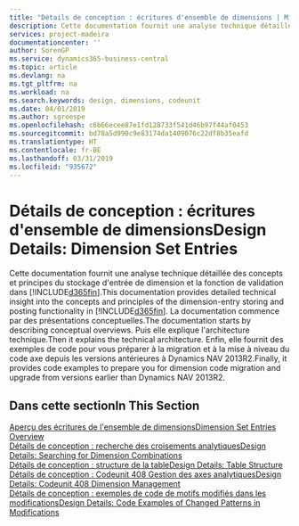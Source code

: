 ```yaml
---
title: "Détails de conception : écritures d'ensemble de dimensions | Microsoft Docs"
description: Cette documentation fournit une analyse technique détaillée des concepts et principes qui sont utilisés pour reconcevoir la fonction de stockage et de validation d'écritures de dimension.
services: project-madeira
documentationcenter: ''
author: SorenGP
ms.service: dynamics365-business-central
ms.topic: article
ms.devlang: na
ms.tgt_pltfrm: na
ms.workload: na
ms.search.keywords: design, dimensions, codeunit
ms.date: 04/01/2019
ms.author: sgroespe
ms.openlocfilehash: c6b66ecee87e1fd128733f541d46b97f44af0453
ms.sourcegitcommit: bd78a5d990c9e83174da1409076c22df8b35eafd
ms.translationtype: HT
ms.contentlocale: fr-BE
ms.lasthandoff: 03/31/2019
ms.locfileid: "935672"
---
```

# <a name="design-details-dimension-set-entries"></a><span data-ttu-id="e86a1-103">Détails de conception : écritures d'ensemble de dimensions</span><span class="sxs-lookup"><span data-stu-id="e86a1-103">Design Details: Dimension Set Entries</span></span>
<span data-ttu-id="e86a1-104">Cette documentation fournit une analyse technique détaillée des concepts et principes du stockage d'entrée de dimension et la fonction de validation dans [!INCLUDE[d365fin](includes/d365fin_md.md)].</span><span class="sxs-lookup"><span data-stu-id="e86a1-104">This documentation provides detailed technical insight into the concepts and principles of the dimension-entry storing and posting functionality in [!INCLUDE[d365fin](includes/d365fin_md.md)].</span></span> <span data-ttu-id="e86a1-105">La documentation commence par des présentations conceptuelles.</span><span class="sxs-lookup"><span data-stu-id="e86a1-105">The documentation starts by describing conceptual overviews.</span></span> <span data-ttu-id="e86a1-106">Puis elle explique l'architecture technique.</span><span class="sxs-lookup"><span data-stu-id="e86a1-106">Then it explains the technical architecture.</span></span> <span data-ttu-id="e86a1-107">Enfin, elle fournit des exemples de code pour vous préparer à la migration et à la mise à niveau du code axe depuis les versions antérieures à Dynamics NAV 2013R2.</span><span class="sxs-lookup"><span data-stu-id="e86a1-107">Finally, it provides code examples to prepare you for dimension code migration and upgrade from versions earlier than Dynamics NAV 2013R2.</span></span>  

## <a name="in-this-section"></a><span data-ttu-id="e86a1-108">Dans cette section</span><span class="sxs-lookup"><span data-stu-id="e86a1-108">In This Section</span></span>  
[<span data-ttu-id="e86a1-109">Aperçu des écritures de l'ensemble de dimensions</span><span class="sxs-lookup"><span data-stu-id="e86a1-109">Dimension Set Entries Overview</span></span>](design-details-dimension-set-entries-overview.md)  
[<span data-ttu-id="e86a1-110">Détails de conception : recherche des croisements analytiques</span><span class="sxs-lookup"><span data-stu-id="e86a1-110">Design Details: Searching for Dimension Combinations</span></span>](design-details-searching-for-dimension-combinations.md)  
[<span data-ttu-id="e86a1-111">Détails de conception : structure de la table</span><span class="sxs-lookup"><span data-stu-id="e86a1-111">Design Details: Table Structure</span></span>](design-details-table-structure.md)  
[<span data-ttu-id="e86a1-112">Détails de conception : Codeunit 408 Gestion des axes analytiques</span><span class="sxs-lookup"><span data-stu-id="e86a1-112">Design Details: Codeunit 408 Dimension Management</span></span>](design-details-codeunit-408-dimension-management.md)  
[<span data-ttu-id="e86a1-113">Détails de conception : exemples de code de motifs modifiés dans les modifications</span><span class="sxs-lookup"><span data-stu-id="e86a1-113">Design Details: Code Examples of Changed Patterns in Modifications</span></span>](design-details-code-examples-of-changed-patterns-in-modifications.md)
